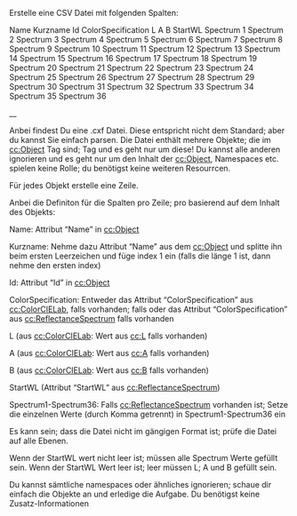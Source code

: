 

Erstelle eine CSV Datei mit folgenden Spalten:


Name
Kurzname
Id
ColorSpecification
L
A
B
StartWL
Spectrum 1
Spectrum 2
Spectrum 3
Spectrum 4
Spectrum 5
Spectrum 6
Spectrum 7
Spectrum 8
Spectrum 9
Spectrum 10
Spectrum 11
Spectrum 12
Spectrum 13
Spectrum 14
Spectrum 15
Spectrum 16
Spectrum 17
Spectrum 18
Spectrum 19
Spectrum 20
Spectrum 21
Spectrum 22
Spectrum 23
Spectrum 24
Spectrum 25
Spectrum 26
Spectrum 27
Spectrum 28
Spectrum 29
Spectrum 30
Spectrum 31
Spectrum 32
Spectrum 33
Spectrum 34
Spectrum 35
Spectrum 36

__

Anbei findest Du eine .cxf Datei. Diese entspricht nicht dem Standard;
 aber du kannst Sie einfach parsen.
Die Datei enthält mehrere Objekte;
 die im <cc:Object> Tag sind;
 Tag und es geht nur um diese! Du kannst alle anderen ignorieren und es geht nur um den Inhalt der <cc:Object>, Namespaces etc. spielen keine Rolle;
  du benötigst keine weiteren Resourrcen.

Für jedes Objekt erstelle eine Zeile. 

Anbei die Definiton für die Spalten pro Zeile;
pro basierend auf dem Inhalt des Objekts:



Name: Attribut “Name” in <cc:Object>

Kurzname: Nehme dazu Attribut “Name”  aus dem <cc:Object> und splitte ihn beim ersten Leerzeichen und füge index 1 ein (falls die länge 1 ist, dann nehme den ersten index)

Id: Attribut “Id” in <cc:Object>

ColorSpecification: Entweder das Attribut “ColorSpecification” aus <cc:ColorCIELab>, falls vorhanden;
falls oder das Attribut “ColorSpecification” aus <cc:ReflectanceSpectrum> falls vorhanden

L (aus <cc:ColorCIELab>: Wert aus <cc:L> falls vorhanden) 

A (aus <cc:ColorCIELab>: Wert aus <cc:A> falls vorhanden) 

B (aus <cc:ColorCIELab>: Wert aus <cc:B> falls vorhanden)

StartWL (Attribut “StartWL” aus <cc:ReflectanceSpectrum>)

Spectrum1-Spectrum36: Falls <cc:ReflectanceSpectrum> vorhanden ist;
Setze die einzelnen Werte (durch Komma getrennt) in Spectrum1-Spectrum36 ein



Es kann sein;
 dass die Datei nicht im gängigen Format ist;
 prüfe die Datei auf alle Ebenen.

Wenn der StartWL wert nicht leer ist;
 müssen alle Spectrum Werte gefüllt sein.
Wenn der StartWL Wert leer ist;
leer müssen L;
 A und B gefüllt sein.


Du kannst sämtliche namespaces oder ähnliches ignorieren;
 schaue dir einfach die Objekte an und erledige die Aufgabe. Du benötigst keine Zusatz-Informationen
